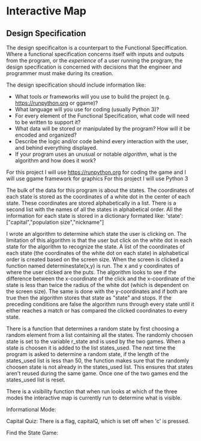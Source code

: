 # Interactive Map

## Design Specification

The design specificaiton is a counterpart to the Functional Speciffication. Where a functional specification concerns itself
with inputs and outputs from the program, or the *experience* of a user running the program, the design specification is concerned with decisions that the engineer and programmer must make during its creation.

The design specification should include information like:

* What tools or frameworks will you use to build the project (e.g. https://runpython.org or ggame)?
* What language will you use for coding (usually Python 3)?
* For every element of the Functional Specification, what code will need to be written to support it?
* What data will be stored or manipulated by the program? How will it be encoded and organized?
* Describe the logic and/or code behind every interaction with the user, and behind everything displayed.
* If your program uses an unusual or notable *algorithm*, what is the algorithm and how does it work?

For this project I will use https://runpython.org for coding the game and I will use ggame framework for graphics
For this project I will use Python 3

The bulk of the data for this program is about the states. The coordinates of each state is stored as the coordinates of a white dot in the center of each state. These coordinates are stored alphabetically in a list. There is a second list with the names of all the states in alphabetical order. All the information for each state is stored in a dictionary formated like: 
'state': ["capital","population size","nickname"]

I wrote an algorithm to determine which state the user is clicking on. The limitation of this algorithm is that the user but click on the white dot in each state for the algorithm to recognize the state.
A list of the coordinates of each state (the coordinates of the white dot on each state) in alphabetical order is created based on the screen size. 
When the screen is clicked a function named determinestate(x,y) is run. The x and y coordinates of where the user clicked are the puts. The algorithm looks to see if the difference between the x-coordinate of the click and the x-coordinate of the state is less than twice the radius of the white dot (which is dependent on the screen size). The same is done with the y-coordinates and if both are true then the algorithm stores that state as "state" and stops. If the preceding conditions are false the algorithm runs through every state until it either reaches a match or has compared the clicked coordinates to every state. 

There is a function that determines a random state by first choosing a random element from a list containing all the states. The randomly choosen state is set to the variable r_state and is used by the two games. When a state is choosen it is added to the list states_used. The next time the program is asked to determine a random state, if the length of the states_used list is less than 50, the function makes sure that the randomly choosen state is not already in the states_used list. This ensures that states aren't reused during the same game. Once one of the two games end the states_used list is reset. 

There is a visibility function that when run looks at which of the three modes the interactive map is currently run to determine what is visible. 

Informational Mode:


Capital Quiz: There is a flag, capitalQ, which is set off when 'c' is pressed. 

Find the State Game: 


